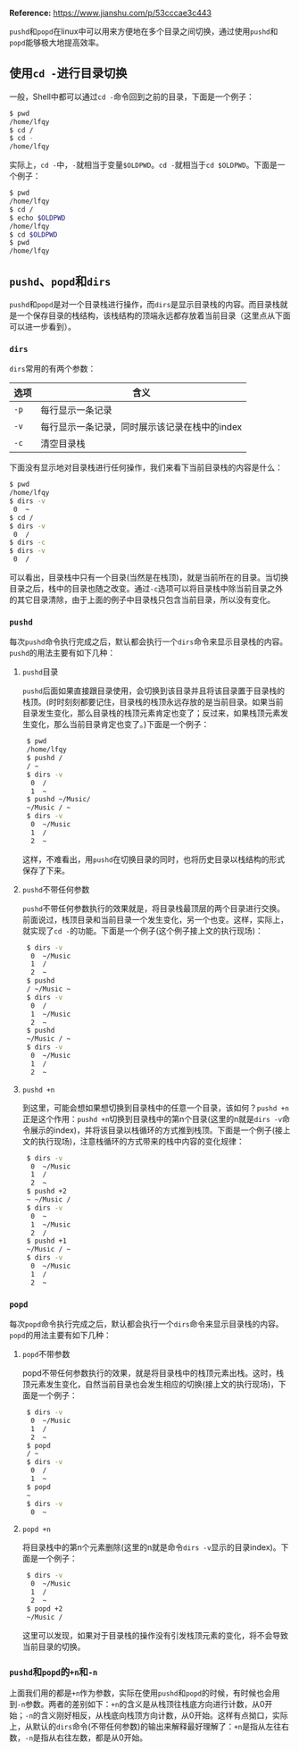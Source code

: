 **Reference:** https://www.jianshu.com/p/53cccae3c443

`pushd`和`popd`在linux中可以用来方便地在多个目录之间切换，通过使用`pushd`和`popd`能够极大地提高效率。

## 使用`cd -`进行目录切换

一般，Shell中都可以通过`cd -`命令回到之前的目录，下面是一个例子：

```sh
$ pwd
/home/lfqy
$ cd /
$ cd -
/home/lfqy
```

实际上，`cd -`中，`-`就相当于变量`$OLDPWD`。`cd -`就相当于`cd $OLDPWD`。下面是一个例子：

```sh
$ pwd
/home/lfqy
$ cd /
$ echo $OLDPWD
/home/lfqy
$ cd $OLDPWD
$ pwd
/home/lfqy
```

## `pushd`、`popd`和`dirs`

`pushd`和`popd`是对一个目录栈进行操作，而`dirs`是显示目录栈的内容。而目录栈就是一个保存目录的栈结构，该栈结构的顶端永远都存放着当前目录（这里点从下面可以进一步看到）。

### `dirs`

`dirs`常用的有两个参数：

| 选项 | 含义 |
| --- | --- |
| `-p` | 每行显示一条记录 |
| `-v` | 每行显示一条记录，同时展示该记录在栈中的index |
| `-c` | 清空目录栈 |

下面没有显示地对目录栈进行任何操作，我们来看下当前目录栈的内容是什么：

```sh
$ pwd
/home/lfqy
$ dirs -v
 0  ~
$ cd /
$ dirs -v
 0  /
$ dirs -c
$ dirs -v
 0  /
```

可以看出，目录栈中只有一个目录(当然是在栈顶)，就是当前所在的目录。当切换目录之后，栈中的目录也随之改变。通过`-c`选项可以将目录栈中除当前目录之外的其它目录清除，由于上面的例子中目录栈只包含当前目录，所以没有变化。

### `pushd`

每次`pushd`命令执行完成之后，默认都会执行一个`dirs`命令来显示目录栈的内容。`pushd`的用法主要有如下几种：

1. `pushd`目录

    `pushd`后面如果直接跟目录使用，会切换到该目录并且将该目录置于目录栈的栈顶。(时时刻刻都要记住，目录栈的栈顶永远存放的是当前目录。如果当前目录发生变化，那么目录栈的栈顶元素肯定也变了；反过来，如果栈顶元素发生变化，那么当前目录肯定也变了。)下面是一个例子：

    ```sh
     $ pwd
     /home/lfqy
     $ pushd /
     / ~
     $ dirs -v
      0  /
      1  ~
     $ pushd ~/Music/
     ~/Music / ~
     $ dirs -v
      0  ~/Music
      1  /
      2  ~
     ```
     
     这样，不难看出，用`pushd`在切换目录的同时，也将历史目录以栈结构的形式保存了下来。

2. `pushd`不带任何参数

    `pushd`不带任何参数执行的效果就是，将目录栈最顶层的两个目录进行交换。前面说过，栈顶目录和当前目录一个发生变化，另一个也变。这样，实际上，就实现了`cd -`的功能。下面是一个例子(这个例子接上文的执行现场)：

    ```sh
     $ dirs -v
      0  ~/Music
      1  /
      2  ~
     $ pushd
     / ~/Music ~
     $ dirs -v
      0  /
      1  ~/Music
      2  ~
     $ pushd
     ~/Music / ~
     $ dirs -v
      0  ~/Music
      1  /
      2  ~
     ```
 
 3. `pushd +n`

    到这里，可能会想如果想切换到目录栈中的任意一个目录，该如何？`pushd +n`正是这个作用：`pushd +n`切换到目录栈中的第n个目录(这里的n就是`dirs -v`命令展示的index)，并将该目录以栈循环的方式推到栈顶。下面是一个例子(接上文的执行现场)，注意栈循环的方式带来的栈中内容的变化规律：

    ```sh
     $ dirs -v
      0  ~/Music
      1  /
      2  ~
     $ pushd +2
     ~ ~/Music /
     $ dirs -v
      0  ~
      1  ~/Music
      2  /
     $ pushd +1
     ~/Music / ~
     $ dirs -v
      0  ~/Music
      1  /
      2  ~
     ```

### `popd`

每次`popd`命令执行完成之后，默认都会执行一个`dirs`命令来显示目录栈的内容。`popd`的用法主要有如下几种：

1. `popd`不带参数

    popd不带任何参数执行的效果，就是将目录栈中的栈顶元素出栈。这时，栈顶元素发生变化，自然当前目录也会发生相应的切换(接上文的执行现场)，下面是一个例子：

    ```sh
     $ dirs -v
      0  ~/Music
      1  /
      2  ~
     $ popd
     / ~
     $ dirs -v
      0  /
      1  ~
     $ popd
     ~
     $ dirs -v
      0  ~
     ```
 
 2. `popd +n`

    将目录栈中的第n个元素删除(这里的n就是命令`dirs -v`显示的目录index)。下面是一个例子：

    ```sh
     $ dirs -v
      0  ~/Music
      1  /
      2  ~
     $ popd +2
     ~/Music /
     ```

     这里可以发现，如果对于目录栈的操作没有引发栈顶元素的变化，将不会导致当前目录的切换。

### `pushd`和`popd`的`+n`和`-n`

上面我们用的都是`+n`作为参数，实际在使用`pushd`和`popd`的时候，有时候也会用到`-n`参数。两者的差别如下：`+n`的含义是从栈顶往栈底方向进行计数，从0开始；`-n`的含义刚好相反，从栈底向栈顶方向计数，从0开始。这样有点拗口，实际上，从默认的`dirs`命令(不带任何参数)的输出来解释最好理解了：`+n`是指从左往右数，`-n`是指从右往左数，都是从0开始。

